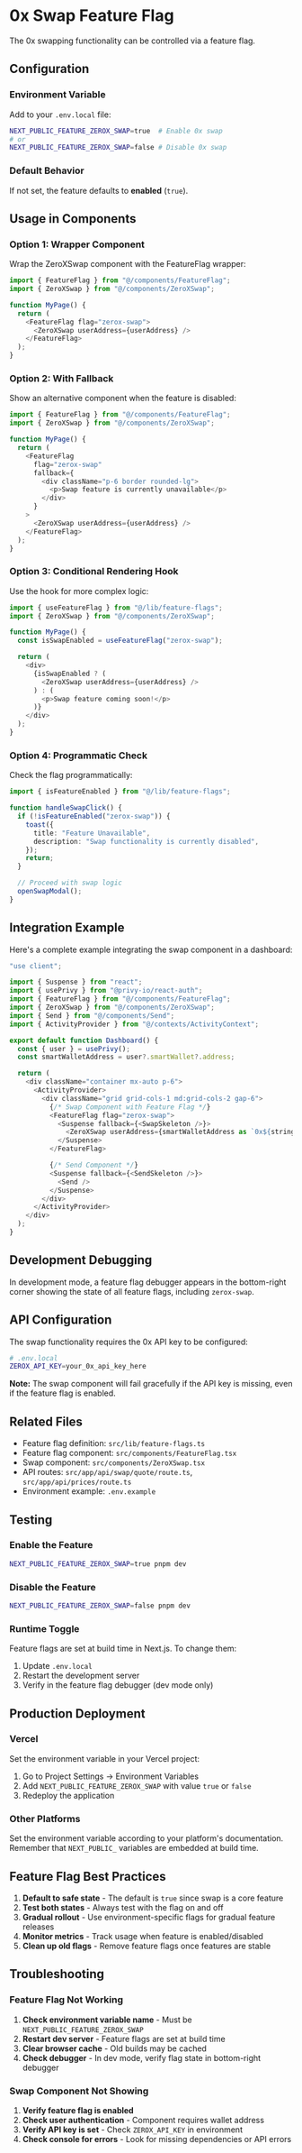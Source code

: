 # 0x Swap Feature Flag

The 0x swapping functionality can be controlled via a feature flag.

## Configuration

### Environment Variable

Add to your `.env.local` file:

```bash
NEXT_PUBLIC_FEATURE_ZEROX_SWAP=true  # Enable 0x swap
# or
NEXT_PUBLIC_FEATURE_ZEROX_SWAP=false # Disable 0x swap
```

### Default Behavior

If not set, the feature defaults to **enabled** (`true`).

## Usage in Components

### Option 1: Wrapper Component

Wrap the ZeroXSwap component with the FeatureFlag wrapper:

```typescript
import { FeatureFlag } from "@/components/FeatureFlag";
import { ZeroXSwap } from "@/components/ZeroXSwap";

function MyPage() {
  return (
    <FeatureFlag flag="zerox-swap">
      <ZeroXSwap userAddress={userAddress} />
    </FeatureFlag>
  );
}
```

### Option 2: With Fallback

Show an alternative component when the feature is disabled:

```typescript
import { FeatureFlag } from "@/components/FeatureFlag";
import { ZeroXSwap } from "@/components/ZeroXSwap";

function MyPage() {
  return (
    <FeatureFlag
      flag="zerox-swap"
      fallback={
        <div className="p-6 border rounded-lg">
          <p>Swap feature is currently unavailable</p>
        </div>
      }
    >
      <ZeroXSwap userAddress={userAddress} />
    </FeatureFlag>
  );
}
```

### Option 3: Conditional Rendering Hook

Use the hook for more complex logic:

```typescript
import { useFeatureFlag } from "@/lib/feature-flags";
import { ZeroXSwap } from "@/components/ZeroXSwap";

function MyPage() {
  const isSwapEnabled = useFeatureFlag("zerox-swap");

  return (
    <div>
      {isSwapEnabled ? (
        <ZeroXSwap userAddress={userAddress} />
      ) : (
        <p>Swap feature coming soon!</p>
      )}
    </div>
  );
}
```

### Option 4: Programmatic Check

Check the flag programmatically:

```typescript
import { isFeatureEnabled } from "@/lib/feature-flags";

function handleSwapClick() {
  if (!isFeatureEnabled("zerox-swap")) {
    toast({
      title: "Feature Unavailable",
      description: "Swap functionality is currently disabled",
    });
    return;
  }

  // Proceed with swap logic
  openSwapModal();
}
```

## Integration Example

Here's a complete example integrating the swap component in a dashboard:

```typescript
"use client";

import { Suspense } from "react";
import { usePrivy } from "@privy-io/react-auth";
import { FeatureFlag } from "@/components/FeatureFlag";
import { ZeroXSwap } from "@/components/ZeroXSwap";
import { Send } from "@/components/Send";
import { ActivityProvider } from "@/contexts/ActivityContext";

export default function Dashboard() {
  const { user } = usePrivy();
  const smartWalletAddress = user?.smartWallet?.address;

  return (
    <div className="container mx-auto p-6">
      <ActivityProvider>
        <div className="grid grid-cols-1 md:grid-cols-2 gap-6">
          {/* Swap Component with Feature Flag */}
          <FeatureFlag flag="zerox-swap">
            <Suspense fallback={<SwapSkeleton />}>
              <ZeroXSwap userAddress={smartWalletAddress as `0x${string}`} />
            </Suspense>
          </FeatureFlag>

          {/* Send Component */}
          <Suspense fallback={<SendSkeleton />}>
            <Send />
          </Suspense>
        </div>
      </ActivityProvider>
    </div>
  );
}
```

## Development Debugging

In development mode, a feature flag debugger appears in the bottom-right corner showing the state of all feature flags, including `zerox-swap`.

## API Configuration

The swap functionality requires the 0x API key to be configured:

```bash
# .env.local
ZEROX_API_KEY=your_0x_api_key_here
```

**Note:** The swap component will fail gracefully if the API key is missing, even if the feature flag is enabled.

## Related Files

- Feature flag definition: `src/lib/feature-flags.ts`
- Feature flag component: `src/components/FeatureFlag.tsx`
- Swap component: `src/components/ZeroXSwap.tsx`
- API routes: `src/app/api/swap/quote/route.ts`, `src/app/api/prices/route.ts`
- Environment example: `.env.example`

## Testing

### Enable the Feature

```bash
NEXT_PUBLIC_FEATURE_ZEROX_SWAP=true pnpm dev
```

### Disable the Feature

```bash
NEXT_PUBLIC_FEATURE_ZEROX_SWAP=false pnpm dev
```

### Runtime Toggle

Feature flags are set at build time in Next.js. To change them:

1. Update `.env.local`
2. Restart the development server
3. Verify in the feature flag debugger (dev mode only)

## Production Deployment

### Vercel

Set the environment variable in your Vercel project:

1. Go to Project Settings → Environment Variables
2. Add `NEXT_PUBLIC_FEATURE_ZEROX_SWAP` with value `true` or `false`
3. Redeploy the application

### Other Platforms

Set the environment variable according to your platform's documentation. Remember that `NEXT_PUBLIC_` variables are embedded at build time.

## Feature Flag Best Practices

1. **Default to safe state** - The default is `true` since swap is a core feature
2. **Test both states** - Always test with the flag on and off
3. **Gradual rollout** - Use environment-specific flags for gradual feature releases
4. **Monitor metrics** - Track usage when feature is enabled/disabled
5. **Clean up old flags** - Remove feature flags once features are stable

## Troubleshooting

### Feature Flag Not Working

1. **Check environment variable name** - Must be `NEXT_PUBLIC_FEATURE_ZEROX_SWAP`
2. **Restart dev server** - Feature flags are set at build time
3. **Clear browser cache** - Old builds may be cached
4. **Check debugger** - In dev mode, verify flag state in bottom-right debugger

### Swap Component Not Showing

1. **Verify feature flag is enabled**
2. **Check user authentication** - Component requires wallet address
3. **Verify API key is set** - Check `ZEROX_API_KEY` in environment
4. **Check console for errors** - Look for missing dependencies or API errors
